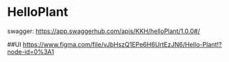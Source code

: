 # HelloPlant

swagger: https://app.swaggerhub.com/apis/KKH/helloPlant/1.0.0#/


##UI
https://www.figma.com/file/vJbHszQ1EPe6H6UrtEzJN6/Hello-Plant!?node-id=0%3A1